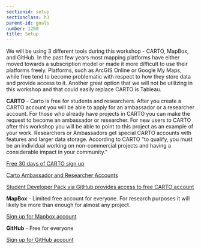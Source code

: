 ```yaml
---
sectionid: setup
sectionclass: h3
parent-id: goals
number: 1200
title: Setup
---
```

We will be using 3 different tools during this workshop - CARTO, MapBox, and GitHub. In the past few years most mapping platforms have either moved towards a subscription model or made it more difficult to use their platforms freely. Platforms, such as ArcGIS Online or Google My Maps, while free tend to become problematic with respect to how they store data and provide access to it. Another great option that we will not be utilizing in this workshop and that could easily replace CARTO is Tableau. 

**CARTO** - Carto is free for students and researchers. After you create a CARTO account you will be able to apply for an ambassador or a researcher account. For those who already have projects in CARTO you can make the request to become an ambassador or researcher. For new users to CARTO after this workshop you will be able to point to this project as an example of your work. Researchers or Ambassadors get special CARTO accounts with features and larger data storage. According to CARTO "to qualify, you must be an individual working on non-commercial projects and having a considerable impact in your community."


[Free 30 days of CARTO sign up](https://carto.com/signup/)


[Carto Ambassador and Researcher Accounts](https://carto.com/community/ambassadors/)

[Student Developer Pack via GitHub provides access to free CARTO account](https://education.github.com/pack)

**MapBox** - Limited free account for everyone. For research purposes it will likely be more than enough for almost any project.

[Sign up for Mapbox account](https://www.mapbox.com/signup/)

**GitHub** - Free for everyone

[Sign up for GitHub account](https://github.com/join?source=header-home)
